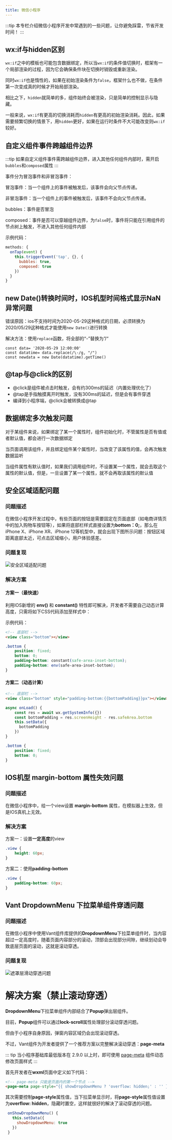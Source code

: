```yaml
---
title: 微信小程序
---
```


:::tip
本专栏介绍微信小程序开发中常遇到的一些问题，让你避免踩雷，节省开发时间！
:::

## wx:if与hidden区别

`wx:if`之中的模板也可能包含数据绑定，所以当`wx:if`的条件值切换时，框架有一个局部渲染的过程，因为它会确保条件块在切换时销毁或重新渲染。

同时`wx:if`也是惰性的，如果在初始渲染条件为`false`，框架什么也不做，在条件第一次变成真的时候才开始局部渲染。

相比之下，`hidden`就简单的多，组件始终会被渲染，只是简单的控制显示与隐藏。

一般来说，`wx:if`有更高的切换消耗而`hidden`有更高的初始渲染消耗。因此，如果需要频繁切换的情景下，用`hidden`更好，如果在运行时条件不大可能改变则`wx:if`较好。

## 自定义组件事件跨越组件边界

:::tip
如果自定义组件事件需跨越组件边界，进入其他任何组件内部时，需开启`bubbles`和`composed`属性
:::

事件分为冒泡事件和非冒泡事件：

冒泡事件：当一个组件上的事件被触发后，该事件会向父节点传递。

非冒泡事件：当一个组件上的事件被触发后，该事件不会向父节点传递。

bubbles：事件是否冒泡

composed：事件是否可以穿越组件边界，为`false`时，事件将只能在引用组件的节点树上触发，不进入其他任何组件内部

示例代码：

```js
methods: {
  onTap(event) {
    this.triggerEvent('tap', {}, {
      bubbles: true,
      composed: true
    })
  }
}
```

## new Date()转换时间时，IOS机型时间格式显示NaN异常问题

错误原因：ios不支持时间为2020-05-29这种格式的日期，必须转换为2020/05/29这种格式才能使用`new Date()`进行转换

解决方法：使用`replace`函数，将全部的“-”替换为”/“

```
const data= '2020-05-29 12:00:00'
const datatime= data.replace(/\-/g, "/")
const newdata = new Date(datatime).getTime()
```

## @tap与@click的区别

- @click是组件被点击时触发，会有约300ms的延迟（内置处理优化了）
- @tap是手指触摸离开时触发，没有300ms的延迟，但是会有事件穿透
- 编译到小程序端，@click会被转换成@tap

## 数据绑定多次触发问题

对于某组件来说，如果绑定了某一个属性时，组件初始化时，不管属性是否有值或者默认值，都会进行一次数据绑定

当页面调用该组件，并且绑定组件某个属性时，当改变了该属性的值，会再次触发数据监听

当组件属性有默认值时，如果我们调用组件时，不设置某一个属性，就会去取这个属性的默认值，但是，一旦设置了某一个属性，就不会再取该属性的默认值

## 安全区域适配问题

### 问题描述

在微信小程序开发过程中，有些页面的按钮是需要固定在页面底部（如电商详情页中的加入购物车按钮等），如果将底部栏样式直接设置为**bottom：0;**，那么在iPhone X、iPhone XR、iPhone 12等机型中，就会出现下图所示问题：按钮区域距离底部太近，可点击区域缩小，用户体验感差。

### 问题复现

![安全区域适配问题](https://img-blog.csdnimg.cn/d7cee9f87b1e4ce19199e4ad66b1e37d.png#pic_center)

### 解决方案

#### 方案一（最快速）

利用IOS新增的 **env()** 和 **constant()** 特性即可解决，开发者不需要自己动态计算高度，只需将如下CSS代码添加至样式中：

示例代码：

```html
<!-- 底部栏 -->
<view class="bottom"></view>
```

```css
.bottom {
	position: fixed;
	bottom: 0;
	padding-bottom: constant(safe-area-inset-bottom);
	padding-bottom: env(safe-area-inset-bottom);
}
```

#### 方案二（动态计算）

```html
<!-- 底部栏 -->
<view class="bottom" style="padding-bottom:{{bottomPadding}}px"></view>
```

```js
async onLoad() {
	const res = await wx.getSystemInfo({})
	const bottomPadding = res.screenHeight - res.safeArea.bottom
	this.setData({
	  bottomPadding
	})
}
```

```css
.bottom {
	position: fixed;
	bottom: 0;
}
```

## IOS机型 margin-bottom 属性失效问题

### 问题描述

在微信小程序中，给一个view设置 **margin-bottom** 属性，在模拟器上生效，但是IOS真机上无效。

### 解决方案

方案一：设置**一定高度**的view

```css
.view {
    height: 60px;
}
```

方案二：使用**padding-bottom**

```css
.view {
    padding-bottom: 60px;
}
```

## Vant DropdownMenu 下拉菜单组件穿透问题

### 问题描述

在微信小程序中使用Vant组件库提供的**DropdownMenu**下拉菜单组件时，当内容超过一定高度时，随着页面内容部分的滚动，顶部会出现部分间隙，继续划动会导致底层页面的滚动，这就是滚动穿透。

### 问题复现

![遮罩层滑动穿透问题](https://img-blog.csdnimg.cn/41c6db5f01d447dbaa98a1df18de336e.png#pic_center)

# 解决方案（禁止滚动穿透）

**DropdownMenu**下拉菜单组件内部结合了**Popup**弹出层组件。

目前，**Popup**组件可以通过**lock-scroll**属性处理部分滚动穿透问题。

但由于小程序自身原因，弹窗内容区域仍会出现滚动穿透。

不过，Vant组件为开发者提供了一个推荐方案以完整解决滚动穿透：**page-meta**

::: tip
当小程序基础库最低版本在 2.9.0 以上时，即可使用 [page-meta](https://developers.weixin.qq.com/miniprogram/dev/component/page-meta.html) 组件动态修改页面样式
:::

首先开发者在**wxml**页面中定义如下代码：

```html
<!-- page-meta 只能是页面内的第一个节点 -->
<page-meta page-style="{{ showDropdownMenu ? 'overflow: hidden;' : '' }}" />
```

其次需要控制**page-style**属性值，当下拉菜单显示时，将**page-style**属性值设置为**overflow: hidden**，隐藏时置空，这样就很好的解决了滚动穿透的问题。

```js
 onShowDropdownMenu() {
   this.setData({
     showDropdownMenu: true
   })
 }
```

<RightMenu />